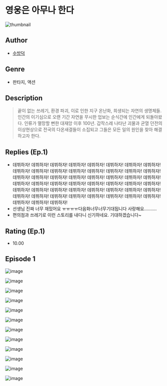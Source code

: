 # 영웅은 아무나 한다
![thumbnail](https://image-comic.pstatic.net/user_contents_data/challenge_comic/2023/05/25/274427/upload_7018353390843606066_480x623.jpeg)

## Author
- [수방덕](https://comic.naver.com/artistTitle?id=274427)

## Genre
- 판타지, 액션

## Description
> 끝이 없는 쓰레기, 환경 파괴, 이로 인한 지구 온난화, 희생되는 자연의 생명체들. 인간의 이기심으로 오랜 기간 자연을 무시한 업보는 순식간에 인간에게 되돌아왔다. 인류가 멸망할 뻔한 대재앙 이후 100년. 갑작스레 나타난 괴물과 균열 던전의 이상현상으로 전국의 다온새결들이 소집되고 그들은 모든 일의 원인을 찾아 해결하고자 한다.

## Replies (Ep.1)
- 데뷔하자! 데뷔하자! 데뷔하자! 데뷔하자! 데뷔하자! 데뷔하자! 데뷔하자! 데뷔하자! 데뷔하자! 데뷔하자! 데뷔하자! 데뷔하자! 데뷔하자! 데뷔하자! 데뷔하자! 데뷔하자! 데뷔하자! 데뷔하자! 데뷔하자! 데뷔하자! 데뷔하자! 데뷔하자! 데뷔하자! 데뷔하자! 데뷔하자! 데뷔하자! 데뷔하자! 데뷔하자! 데뷔하자! 데뷔하자! 데뷔하자! 데뷔하자! 데뷔하자! 데뷔하자! 데뷔하자! 데뷔하자! 데뷔하자! 데뷔하자! 데뷔하자! 데뷔하자! 데뷔하자! 데뷔하자! 데뷔하자! 데뷔하자! 데뷔하자! 데뷔하자! 데뷔하자! 데뷔하자! 데뷔하자! 데뷔하자! 데뷔하자!
- 선생님 진짜 너무 재밌어요 ㅠㅠㅠㅠ다음화너무너무기대됩니다 사랑해요..........
- 편의점과 쓰레기로 이런 스토리를 내다니 신기하네요. 기대하겠습니다~

## Rating (Ep.1)
- 10.00

## Episode 1
![image](https://image-comic.pstatic.net/user_contents_data/challenge_comic/2023/05/25/274427/upload_7305509539887395428.jpeg)

![image](https://image-comic.pstatic.net/user_contents_data/challenge_comic/2023/05/25/274427/upload_7018407236107580979.jpeg)

![image](https://image-comic.pstatic.net/user_contents_data/challenge_comic/2023/05/25/274427/upload_3616730456942589284.jpeg)

![image](https://image-comic.pstatic.net/user_contents_data/challenge_comic/2023/05/25/274427/upload_4048845136542904673.jpeg)

![image](https://image-comic.pstatic.net/user_contents_data/challenge_comic/2023/05/25/274427/upload_3762811611215442482.jpeg)

![image](https://image-comic.pstatic.net/user_contents_data/challenge_comic/2023/05/25/274427/upload_7161339560863479863.jpeg)

![image](https://image-comic.pstatic.net/user_contents_data/challenge_comic/2023/05/25/274427/upload_7233403570864023090.jpeg)

![image](https://image-comic.pstatic.net/user_contents_data/challenge_comic/2023/05/25/274427/upload_7161958387535591476.jpeg)

![image](https://image-comic.pstatic.net/user_contents_data/challenge_comic/2023/05/25/274427/upload_3832620673896047929.jpeg)

![image](https://image-comic.pstatic.net/user_contents_data/challenge_comic/2023/05/25/274427/upload_7148679778914100023.jpeg)

![image](https://image-comic.pstatic.net/user_contents_data/challenge_comic/2023/05/25/274427/upload_7076625277339906866.jpeg)

![image](https://image-comic.pstatic.net/user_contents_data/challenge_comic/2023/05/25/274427/upload_7017560823415518004.jpeg)

